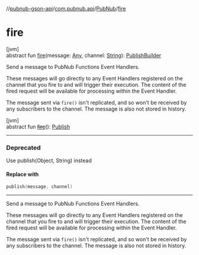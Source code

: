 //[pubnub-gson-api](../../../index.md)/[com.pubnub.api](../index.md)/[PubNub](index.md)/[fire](fire.md)

# fire

[jvm]\
abstract fun [fire](fire.md)(message: [Any](https://kotlinlang.org/api/latest/jvm/stdlib/kotlin/-any/index.html), channel: [String](https://kotlinlang.org/api/latest/jvm/stdlib/kotlin/-string/index.html)): [PublishBuilder](../../com.pubnub.api.v2.endpoints.pubsub/-publish-builder/index.md)

Send a message to PubNub Functions Event Handlers.

These messages will go directly to any Event Handlers registered on the channel that you fire to and will trigger their execution. The content of the fired request will be available for processing within the Event Handler.

The message sent via `fire()` isn't replicated, and so won't be received by any subscribers to the channel. The message is also not stored in history.

[jvm]\
abstract fun [~~fire~~](fire.md)(): [Publish](../../com.pubnub.api.endpoints.pubsub/-publish/index.md)

---

### Deprecated

Use publish(Object, String) instead

#### Replace with

```kotlin
publish(message, channel)
```
---

Send a message to PubNub Functions Event Handlers.

These messages will go directly to any Event Handlers registered on the channel that you fire to and will trigger their execution. The content of the fired request will be available for processing within the Event Handler.

The message sent via `fire()` isn't replicated, and so won't be received by any subscribers to the channel. The message is also not stored in history.
